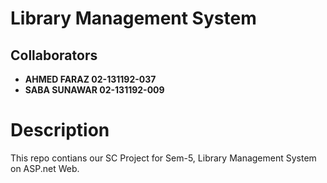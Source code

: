 # Library Management System

## Collaborators

- **AHMED FARAZ 02-131192-037**
- **SABA SUNAWAR 02-131192-009**

# Description

This repo contians our SC Project for Sem-5, Library Management System on ASP.net Web.
